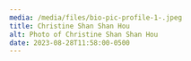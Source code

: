 ```yaml
---
media: /media/files/bio-pic-profile-1-.jpeg
title: Christine Shan Shan Hou
alt: Photo of Christine Shan Shan Hou
date: 2023-08-28T11:58:00-0500
---
```

